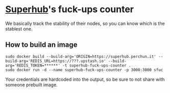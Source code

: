 # [Superhub](https://superhub.host)'s fuck-ups counter

We basically track the stability of their nodes, so you can know which is the stablest one.

## How to build an image

```shell
sudo docker build --build-arg='ORIGIN=https://superhub.perchun.it' --build-arg='REDIS_URL=https://???.upstash.io' --build-arg='REDIS_TOKEN=******' -t superhub-fuck-ups-counter .
sudo docker run -d --name superhub-fuck-ups-counter -p 3000:3000 sfuc
```

Your credentials are hardcoded into the output, so be sure to not share with someone prebuilt image.
